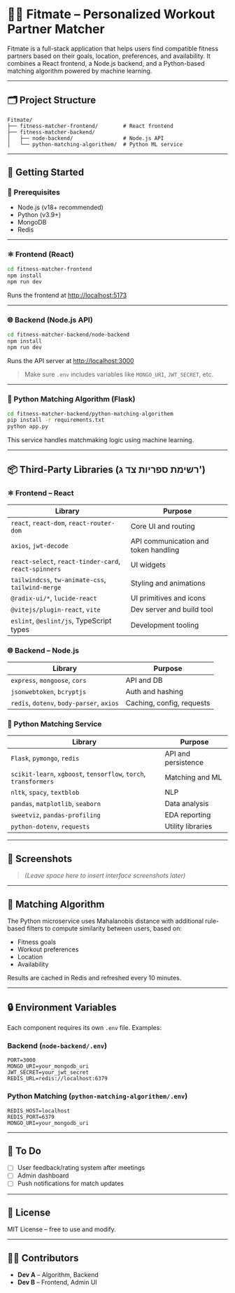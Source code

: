 
# 🏋️‍♂️ Fitmate – Personalized Workout Partner Matcher

Fitmate is a full-stack application that helps users find compatible fitness partners based on their goals, location, preferences, and availability. It combines a React frontend, a Node.js backend, and a Python-based matching algorithm powered by machine learning.

---

## 🗂️ Project Structure

```
Fitmate/
├── fitness-matcher-frontend/        # React frontend
├── fitness-matcher-backend/
│   ├── node-backend/                # Node.js API
│   └── python-matching-algorithem/  # Python ML service
```

---

## 🚀 Getting Started

### 🔧 Prerequisites

- Node.js (v18+ recommended)
- Python (v3.9+)
- MongoDB
- Redis

---

### ⚛️ Frontend (React)

```bash
cd fitness-matcher-frontend
npm install
npm run dev
```

Runs the frontend at [http://localhost:5173](http://localhost:5173)

---

### 🌐 Backend (Node.js API)

```bash
cd fitness-matcher-backend/node-backend
npm install
npm run dev
```

Runs the API server at [http://localhost:3000](http://localhost:3000)

> Make sure `.env` includes variables like `MONGO_URI`, `JWT_SECRET`, etc.

---

### 🐍 Python Matching Algorithm (Flask)

```bash
cd fitness-matcher-backend/python-matching-algorithem
pip install -r requirements.txt
python app.py
```

This service handles matchmaking logic using machine learning.

---

## 📦 Third-Party Libraries (רשימת ספריות צד ג')

### ⚛️ Frontend – React

| Library | Purpose |
|--------|---------|
| `react`, `react-dom`, `react-router-dom` | Core UI and routing |
| `axios`, `jwt-decode` | API communication and token handling |
| `react-select`, `react-tinder-card`, `react-spinners` | UI widgets |
| `tailwindcss`, `tw-animate-css`, `tailwind-merge` | Styling and animations |
| `@radix-ui/*`, `lucide-react` | UI primitives and icons |
| `@vitejs/plugin-react`, `vite` | Dev server and build tool |
| `eslint`, `@eslint/js`, TypeScript types | Development tooling |

### 🌐 Backend – Node.js

| Library | Purpose |
|--------|---------|
| `express`, `mongoose`, `cors` | API and DB |
| `jsonwebtoken`, `bcryptjs` | Auth and hashing |
| `redis`, `dotenv`, `body-parser`, `axios` | Caching, config, requests |

### 🐍 Python Matching Service

| Library | Purpose |
|--------|---------|
| `Flask`, `pymongo`, `redis` | API and persistence |
| `scikit-learn`, `xgboost`, `tensorflow`, `torch`, `transformers` | Matching and ML |
| `nltk`, `spacy`, `textblob` | NLP |
| `pandas`, `matplotlib`, `seaborn` | Data analysis |
| `sweetviz`, `pandas-profiling` | EDA reporting |
| `python-dotenv`, `requests` | Utility libraries |

---

## 📸 Screenshots

> _(Leave space here to insert interface screenshots later)_

---

## 🧠 Matching Algorithm

The Python microservice uses Mahalanobis distance with additional rule-based filters to compute similarity between users, based on:
- Fitness goals
- Workout preferences
- Location
- Availability

Results are cached in Redis and refreshed every 10 minutes.

---

## 🔒 Environment Variables

Each component requires its own `.env` file. Examples:

### Backend (`node-backend/.env`)
```
PORT=3000
MONGO_URI=your_mongodb_uri
JWT_SECRET=your_jwt_secret
REDIS_URL=redis://localhost:6379
```

### Python Matching (`python-matching-algorithem/.env`)
```
REDIS_HOST=localhost
REDIS_PORT=6379
MONGO_URI=your_mongodb_uri
```

---

## 📌 To Do

- [ ] User feedback/rating system after meetings
- [ ] Admin dashboard
- [ ] Push notifications for match updates

---

## 📄 License

MIT License – free to use and modify.

---

## 👨‍💻 Contributors

- **Dev A** – Algorithm, Backend
- **Dev B** – Frontend, Admin UI
